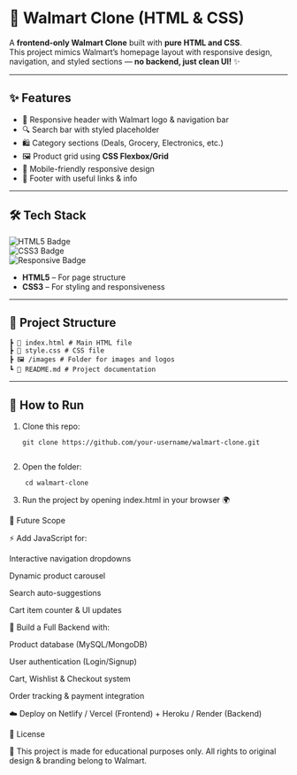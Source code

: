 # 🛒 Walmart Clone (HTML & CSS)

A **frontend-only Walmart Clone** built with **pure HTML and CSS**.  
This project mimics Walmart’s homepage layout with responsive design, navigation, and styled sections — **no backend, just clean UI!** ✨  

---

## ✨ Features
- 🎯 Responsive header with Walmart logo & navigation bar  
- 🔍 Search bar with styled placeholder  
- 🛍️ Category sections (Deals, Grocery, Electronics, etc.)  
- 🖼️ Product grid using **CSS Flexbox/Grid**  
- 📱 Mobile-friendly responsive design  
- 🦶 Footer with useful links & info  

---

## 🛠️ Tech Stack
![HTML5 Badge](https://img.shields.io/badge/HTML5-orange?logo=html5&logoColor=white)  
![CSS3 Badge](https://img.shields.io/badge/CSS3-blue?logo=css3&logoColor=white)  
![Responsive Badge](https://img.shields.io/badge/Responsive-Yes-brightgreen?logo=responsive&logoColor=white)  

- **HTML5** – For page structure  
- **CSS3** – For styling and responsiveness  

---

## 📂 Project Structure

```📁 Walmart-Clone
┣ 📄 index.html # Main HTML file
┣ 🎨 style.css # CSS file
┣ 🖼️ /images # Folder for images and logos
┗ 📘 README.md # Project documentation
```


---

## 🚀 How to Run
1. Clone this repo:
   ``` 
   git clone https://github.com/your-username/walmart-clone.git


2. Open the folder:
```
    cd walmart-clone
```
3. Run the project by opening index.html in your browser 🌍


🎯 Future Scope

⚡ Add JavaScript for:

Interactive navigation dropdowns

Dynamic product carousel

Search auto-suggestions

Cart item counter & UI updates

🛒 Build a Full Backend with:

Product database (MySQL/MongoDB)

User authentication (Login/Signup)

Cart, Wishlist & Checkout system

Order tracking & payment integration

☁️ Deploy on Netlify / Vercel (Frontend) + Heroku / Render (Backend)


📄 License

📌 This project is made for educational purposes only.
All rights to original design & branding belong to Walmart.
